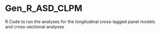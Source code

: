 # Gen_R_ASD_CLPM
R Code to run the analyses for the longitudinal cross-lagged panel models and cross-sectional analyses
